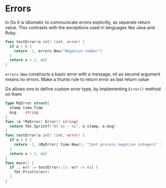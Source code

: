 # Errors

In Go it is idiomatic to communicate errors explicitly, as separate return value. This contrasts with the exceptions used in languages like Java and Ruby.

```go
func testError(a int) (int, error) {
  if a < 0 {
    return -1, errors.New("Negative number")
  }
  return a + 1, nil
}
```

`errors.New` constructs a basic error with a message, nil as second argument means no errors. Make a thumb rule to return error as last return value

Go allows one to define custom error type, by implementing `Error()` method on them

```go
type MyError struct{
  stamp time.Time
  msg    string
}
func (e *MyError) Error() string{
  return fmt.Sprintf("At %v - %s", e.stamp, e.msg)
}
func testError(a int) (int, error) {
  if a < 0 {
    return -1, &MyError{ time.Now(), "Cant process negative integers" }
  }
  return a + 1, nil
}
func main() {
  if _, err := testError(-1); err != nil {
    fmt.Println(err)
  }
}
```

